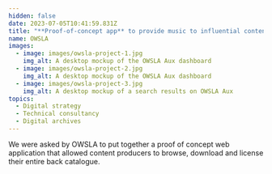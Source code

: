 ```yaml
---
hidden: false
date: 2023-07-05T10:41:59.831Z
title: "**Proof-of-concept app** to provide music to influential content creators"
name: OWSLA
images:
  - image: images/owsla-project-1.jpg
    img_alt: A desktop mockup of the OWSLA Aux dashboard
  - image: images/owsla-project-2.jpg
    img_alt: A desktop mockup of the OWSLA Aux dashboard
  - image: images/owsla-project-3.jpg
    img_alt: A desktop mockup of a search results on OWSLA Aux
topics:
  - Digital strategy
  - Technical consultancy
  - Digital archives
---
```


We were asked by OWSLA to put together a proof of concept web application that allowed content producers to browse, download and license their entire back catalogue.
